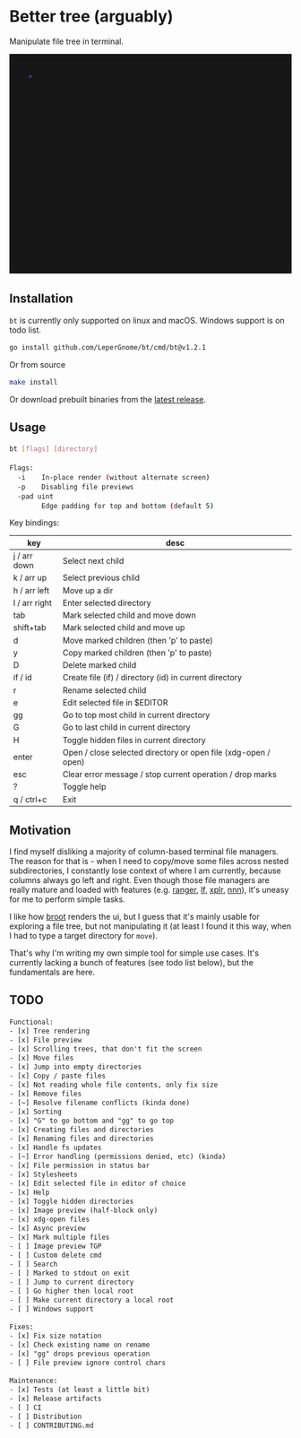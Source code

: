 # Better tree (arguably)

Manipulate file tree in terminal.

<img alt="Preview" src="assets/preview-w-img.gif" width="600" />

## Installation

`bt` is currently only supported on linux and macOS. Windows support is on todo list.

```bash
go install github.com/LeperGnome/bt/cmd/bt@v1.2.1
```

Or from source

```bash
make install
```

Or download prebuilt binaries from the [latest release](https://github.com/LeperGnome/bt/releases).

## Usage

```bash
bt [flags] [directory]

Flags:
  -i    In-place render (without alternate screen)
  -p    Disabling file previews
  -pad uint
        Edge padding for top and bottom (default 5)
```

Key bindings:

| key           | desc                                                           |
| ------------- | -------------------------------------------------------------- |
| j / arr down  | Select next child                                              |
| k / arr up    | Select previous child                                          |
| h / arr left  | Move up a dir                                                  |
| l / arr right | Enter selected directory                                       |
| tab           | Mark selected child and move down                              |
| shift+tab     | Mark selected child and move up                                |
| d             | Move marked children (then 'p' to paste)                       |
| y             | Copy marked children (then 'p' to paste)                       |
| D             | Delete marked child                                            |
| if / id       | Create file (if) / directory (id) in current directory         |
| r             | Rename selected child                                          |
| e             | Edit selected file in $EDITOR                                  |
| gg            | Go to top most child in current directory                      |
| G             | Go to last child in current directory                          |
| H             | Toggle hidden files in current directory                       |
| enter         | Open / close selected directory or open file (xdg-open / open) |
| esc           | Clear error message / stop current operation / drop marks      |
| ?             | Toggle help                                                    |
| q / ctrl+c    | Exit                                                           |

## Motivation

I find myself disliking a majority of column-based terminal file managers.
The reason for that is - when I need to copy/move some files across nested subdirectories,
I constantly lose context of where I am currently, because columns always go left and right.
Even though those file managers are really mature and loaded with features (e.g. [ranger](https://github.com/ranger/ranger), [lf](https://github.com/gokcehan/lf), [xplr](https://github.com/sayanarijit/xplr), [nnn](https://github.com/jarun/nnn)), it's uneasy for me to perform simple tasks.

I like how [broot](https://github.com/Canop/broot) renders the ui, but I guess that it's mainly usable for exploring a file tree, but not manipulating it (at least I found it this way, when I had to type a target directory for `move`).

That's why I'm writing my own simple tool for simple use cases. It's currently lacking a bunch of features (see todo list below), but the fundamentals are here.

## TODO

```
Functional:
- [x] Tree rendering
- [x] File preview
- [x] Scrolling trees, that don't fit the screen
- [x] Move files
- [x] Jump into empty directories
- [x] Copy / paste files
- [x] Not reading whole file contents, only fix size
- [x] Remove files
- [~] Resolve filename conflicts (kinda done)
- [x] Sorting
- [x] "G" to go bottom and "gg" to go top
- [x] Creating files and directories
- [x] Renaming files and directories
- [x] Handle fs updates
- [~] Error handling (permissions denied, etc) (kinda)
- [x] File permission in status bar
- [x] Stylesheets
- [x] Edit selected file in editor of choice
- [x] Help
- [x] Toggle hidden directories
- [x] Image preview (half-block only)
- [x] xdg-open files
- [x] Async preview
- [x] Mark multiple files
- [ ] Image preview TGP
- [ ] Custom delete cmd
- [ ] Search
- [ ] Marked to stdout on exit
- [ ] Jump to current directory
- [ ] Go higher then local root
- [ ] Make current directory a local root
- [ ] Windows support

Fixes:
- [x] Fix size notation
- [x] Check existing name on rename
- [x] "gg" drops previous operation
- [ ] File preview ignore control chars

Maintenance:
- [x] Tests (at least a little bit)
- [x] Release artifacts
- [ ] CI
- [ ] Distribution
- [ ] CONTRIBUTING.md
```
